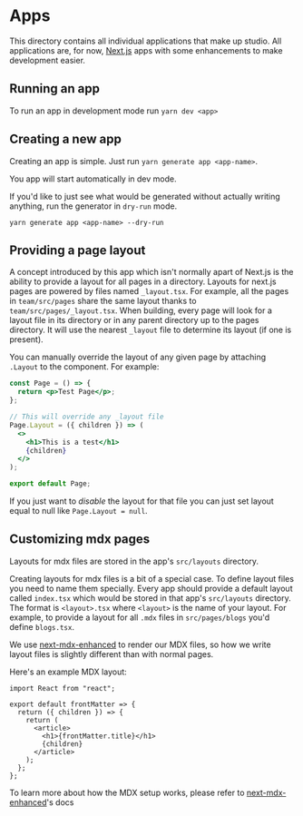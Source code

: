 # Apps

This directory contains all individual applications that make up studio. All applications are, for now, [Next.js](https://nextjs.org/) apps with some enhancements to make development easier.

## Running an app

To run an app in development mode run `yarn dev <app>`

## Creating a new app

Creating an app is simple. Just run `yarn generate app <app-name>`.

You app will start automatically in dev mode.

If you'd like to just see what would be generated without actually writing anything, run the generator in `dry-run` mode.

```
yarn generate app <app-name> --dry-run
```

## Providing a page layout

A concept introduced by this app which isn't normally apart of Next.js is the ability to provide a layout for all pages in a directory.
Layouts for next.js pages are powered by files named `_layout.tsx`. For example, all the pages in `team/src/pages` share the same layout thanks to `team/src/pages/_layout.tsx`. When building, every page will look for a layout file in its directory or in any parent directory up to the pages directory. It will use the nearest `_layout` file to determine its layout (if one is present).

You can manually override the layout of any given page by attaching `.Layout` to the component. For example:

```jsx
const Page = () => {
  return <p>Test Page</p>;
};

// This will override any _layout file
Page.Layout = ({ children }) => (
  <>
    <h1>This is a test</h1>
    {children}
  </>
);

export default Page;
```

If you just want to _disable_ the layout for that file you can just set layout equal to null like `Page.Layout = null`.

## Customizing mdx pages

Layouts for mdx files are stored in the app's `src/layouts` directory.

Creating layouts for mdx files is a bit of a special case. To define layout files you need to name them specially. Every app should provide a default layout called `index.tsx` which would be stored in that app's `src/layouts` directory. The format is `<layout>.tsx` where `<layout>` is the name of your layout. For example, to provide a layout
for all `.mdx` files in `src/pages/blogs` you'd define `blogs.tsx`.

We use [next-mdx-enhanced](https://github.com/hashicorp/next-mdx-enhanced) to render our MDX files, so how we write
layout files is slightly different than with normal pages.

Here's an example MDX layout:

```
import React from "react";

export default frontMatter => {
  return ({ children }) => {
    return (
      <article>
        <h1>{frontMatter.title}</h1>
        {children}
      </article>
    );
  };
};
```

To learn more about how the MDX setup works, please refer to [next-mdx-enhanced](https://github.com/hashicorp/next-mdx-enhanced)'s docs
